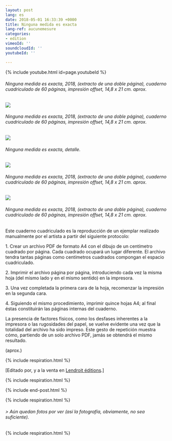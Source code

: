 ```yaml
---
layout: post
lang: es
date: 2018-05-01 16:33:39 +0000
title: Ninguna medida es exacta
lang-ref: aucunemesure
categories:
- edition
vimeoId: ''
soundcloudId: ''
youtubeId: ''

---
```

{% include youtube.html id=page.youtubeId %}

###### _Ninguna medida es exacta_, 2018, (extracto de una doble página), cuaderno cuadriculado de 60 páginas, impresión offset, 14,8 x 21 cm. aprox.

![](/mepierdoparaver/imgs/aucune-mesure-multiple-web-final-5.png)

###### _Ninguna medida es exacta_, 2018, (extracto de una doble página), cuaderno cuadriculado de 60 páginas, impresión offset, 14,8 x 21 cm. aprox.

![](/mepierdoparaver/imgs/aucune-mesure-multiple-web-final-5-det.png)

###### _Ninguna medida es exacta_, detalle.

![](/mepierdoparaver/imgs/aucune-mesure-multiple-web-final-4.png)

###### _Ninguna medida es exacta_, 2018, (extracto de una doble página), cuaderno cuadriculado de 60 páginas, impresión offset, 14,8 x 21 cm. aprox.

![](/mepierdoparaver/imgs/aucune-mesure-multiple-web-final-17.png)

###### _Ninguna medida es exacta_, 2018, (extracto de una doble página), cuaderno cuadriculado de 60 páginas, impresión offset, 14,8 x 21 cm. aprox.

Este cuaderno cuadriculado es la reproducción de un ejemplar realizado manualmente por el artista a partir del siguiente protocolo:

1\. Crear un archivo PDF de formato A4 con el dibujo de un centímetro cuadrado por página. Cada cuadrado ocupará un lugar diferente. El archivo tendra tantas páginas como centímetros cuadrados compongan el espacio cuadriculado.

2\. Imprimir el archivo página por página, introduciendo cada vez la misma hoja (del mismo lado y en el mismo sentido) en la impresora.

3\. Una vez completada la primera cara de la hoja, recomenzar la impresión en la segunda cara. 

4\. Siguiendo el mismo procedimiento, imprimir quince hojas A4; al final éstas constituirán las páginas internas del cuaderno.

La presencia de factores físicos, como los desfases inherentes a la impresora o las rugosidades del papel, se vuelve evidente una vez que la totalidad del archivo ha sido impreso. Este gesto de repetición muestra cómo, partiendo de un solo archivo PDF, jamás se obtendrá el mismo resultado.

(aprox.)

{% include respiration.html %}

\[Editado por, y a la venta en [Lendroit éditions](https://www.lendroit.org/catalogue/fiches/1376-Aucune-mesure-n-est-exacte).\]

{% include respiration.html %}

{% include end-post.html %}

{% include respiration.html %}

###### _> Aún quedan fotos por ver (así la fotografía, obviamente, no sea suficiente)._

{% include respiration.html %}